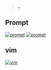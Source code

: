 > ~

## Prompt

[![prompt](http://i.imgur.com/rP0NpZS.png)]()
[![prompt](http://i.imgur.com/Dlnjir0.png)]()


## vim

[![vim](http://i.imgur.com/jbbY3bZ.png)]()

